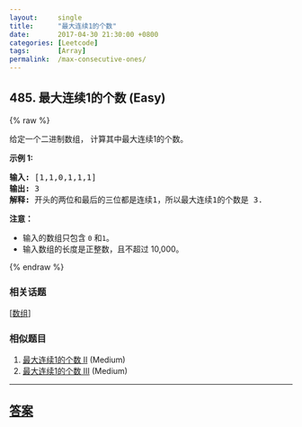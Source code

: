 ```yaml
---
layout:     single
title:      "最大连续1的个数"
date:       2017-04-30 21:30:00 +0800
categories: [Leetcode]
tags:       [Array]
permalink:  /max-consecutive-ones/
---
```


## 485. 最大连续1的个数 (Easy)

{% raw %}

<p>给定一个二进制数组， 计算其中最大连续1的个数。</p>

<p><strong>示例 1:</strong></p>

<pre>
<strong>输入:</strong> [1,1,0,1,1,1]
<strong>输出:</strong> 3
<strong>解释:</strong> 开头的两位和最后的三位都是连续1，所以最大连续1的个数是 3.
</pre>

<p><strong>注意：</strong></p>

<ul>
	<li>输入的数组只包含&nbsp;<code>0</code> 和<code>1</code>。</li>
	<li>输入数组的长度是正整数，且不超过 10,000。</li>
</ul>

{% endraw %}

### 相关话题
  [[数组](https://github.com/openset/leetcode/tree/master/tag/array/README.md)]

### 相似题目
  1. [最大连续1的个数 II](/max-consecutive-ones-ii) (Medium)
  1. [最大连续1的个数 III](/max-consecutive-ones-iii) (Medium)

---

## [答案](https://github.com/openset/leetcode/tree/master/problems/max-consecutive-ones)
